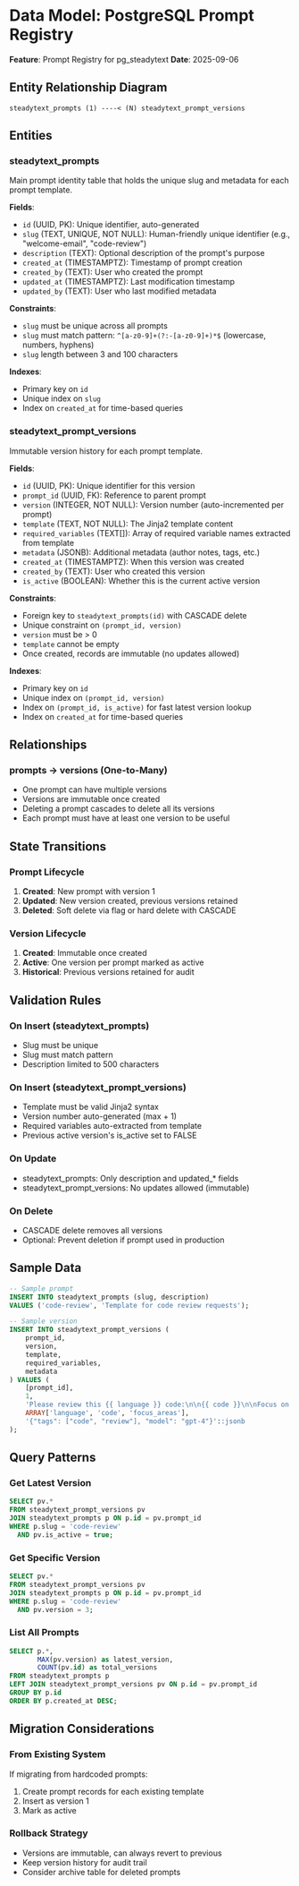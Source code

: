 # Data Model: PostgreSQL Prompt Registry

**Feature**: Prompt Registry for pg_steadytext
**Date**: 2025-09-06

## Entity Relationship Diagram

```
steadytext_prompts (1) ----< (N) steadytext_prompt_versions
```

## Entities

### steadytext_prompts
Main prompt identity table that holds the unique slug and metadata for each prompt template.

**Fields**:
- `id` (UUID, PK): Unique identifier, auto-generated
- `slug` (TEXT, UNIQUE, NOT NULL): Human-friendly unique identifier (e.g., "welcome-email", "code-review")
- `description` (TEXT): Optional description of the prompt's purpose
- `created_at` (TIMESTAMPTZ): Timestamp of prompt creation
- `created_by` (TEXT): User who created the prompt
- `updated_at` (TIMESTAMPTZ): Last modification timestamp
- `updated_by` (TEXT): User who last modified metadata

**Constraints**:
- `slug` must be unique across all prompts
- `slug` must match pattern: `^[a-z0-9]+(?:-[a-z0-9]+)*$` (lowercase, numbers, hyphens)
- `slug` length between 3 and 100 characters

**Indexes**:
- Primary key on `id`
- Unique index on `slug`
- Index on `created_at` for time-based queries

### steadytext_prompt_versions
Immutable version history for each prompt template.

**Fields**:
- `id` (UUID, PK): Unique identifier for this version
- `prompt_id` (UUID, FK): Reference to parent prompt
- `version` (INTEGER, NOT NULL): Version number (auto-incremented per prompt)
- `template` (TEXT, NOT NULL): The Jinja2 template content
- `required_variables` (TEXT[]): Array of required variable names extracted from template
- `metadata` (JSONB): Additional metadata (author notes, tags, etc.)
- `created_at` (TIMESTAMPTZ): When this version was created
- `created_by` (TEXT): User who created this version
- `is_active` (BOOLEAN): Whether this is the current active version

**Constraints**:
- Foreign key to `steadytext_prompts(id)` with CASCADE delete
- Unique constraint on `(prompt_id, version)`
- `version` must be > 0
- `template` cannot be empty
- Once created, records are immutable (no updates allowed)

**Indexes**:
- Primary key on `id`
- Unique index on `(prompt_id, version)`
- Index on `(prompt_id, is_active)` for fast latest version lookup
- Index on `created_at` for time-based queries

## Relationships

### prompts → versions (One-to-Many)
- One prompt can have multiple versions
- Versions are immutable once created
- Deleting a prompt cascades to delete all its versions
- Each prompt must have at least one version to be useful

## State Transitions

### Prompt Lifecycle
1. **Created**: New prompt with version 1
2. **Updated**: New version created, previous versions retained
3. **Deleted**: Soft delete via flag or hard delete with CASCADE

### Version Lifecycle
1. **Created**: Immutable once created
2. **Active**: One version per prompt marked as active
3. **Historical**: Previous versions retained for audit

## Validation Rules

### On Insert (steadytext_prompts)
- Slug must be unique
- Slug must match pattern
- Description limited to 500 characters

### On Insert (steadytext_prompt_versions)
- Template must be valid Jinja2 syntax
- Version number auto-generated (max + 1)
- Required variables auto-extracted from template
- Previous active version's is_active set to FALSE

### On Update
- steadytext_prompts: Only description and updated_* fields
- steadytext_prompt_versions: No updates allowed (immutable)

### On Delete
- CASCADE delete removes all versions
- Optional: Prevent deletion if prompt used in production

## Sample Data

```sql
-- Sample prompt
INSERT INTO steadytext_prompts (slug, description) 
VALUES ('code-review', 'Template for code review requests');

-- Sample version
INSERT INTO steadytext_prompt_versions (
    prompt_id, 
    version, 
    template,
    required_variables,
    metadata
) VALUES (
    [prompt_id],
    1,
    'Please review this {{ language }} code:\n\n{{ code }}\n\nFocus on: {{ focus_areas }}',
    ARRAY['language', 'code', 'focus_areas'],
    '{"tags": ["code", "review"], "model": "gpt-4"}'::jsonb
);
```

## Query Patterns

### Get Latest Version
```sql
SELECT pv.* 
FROM steadytext_prompt_versions pv
JOIN steadytext_prompts p ON p.id = pv.prompt_id
WHERE p.slug = 'code-review' 
  AND pv.is_active = true;
```

### Get Specific Version
```sql
SELECT pv.* 
FROM steadytext_prompt_versions pv
JOIN steadytext_prompts p ON p.id = pv.prompt_id
WHERE p.slug = 'code-review' 
  AND pv.version = 3;
```

### List All Prompts
```sql
SELECT p.*, 
       MAX(pv.version) as latest_version,
       COUNT(pv.id) as total_versions
FROM steadytext_prompts p
LEFT JOIN steadytext_prompt_versions pv ON p.id = pv.prompt_id
GROUP BY p.id
ORDER BY p.created_at DESC;
```

## Migration Considerations

### From Existing System
If migrating from hardcoded prompts:
1. Create prompt records for each existing template
2. Insert as version 1
3. Mark as active

### Rollback Strategy
- Versions are immutable, can always revert to previous
- Keep version history for audit trail
- Consider archive table for deleted prompts
